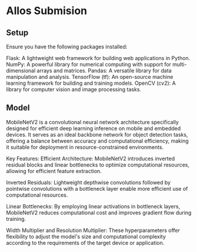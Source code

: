 # Allos Submision

## Setup
Ensure you have the following packages installed:

Flask: A lightweight web framework for building web applications in Python.
NumPy: A powerful library for numerical computing with support for multi-dimensional arrays and matrices.
Pandas: A versatile library for data manipulation and analysis.
TensorFlow (tf): An open-source machine learning framework for building and training models.
OpenCV (cv2): A library for computer vision and image processing tasks.

## Model ##
MobileNetV2 is a convolutional neural network architecture specifically designed for efficient deep learning inference on mobile and embedded devices. It serves as an ideal backbone network for object detection tasks, offering a balance between accuracy and computational efficiency, making it suitable for deployment in resource-constrained environments.

Key Features:
Efficient Architecture: MobileNetV2 introduces inverted residual blocks and linear bottlenecks to optimize computational resources, allowing for efficient feature extraction.

Inverted Residuals: Lightweight depthwise convolutions followed by pointwise convolutions with a bottleneck layer enable more efficient use of computational resources.

Linear Bottlenecks: By employing linear activations in bottleneck layers, MobileNetV2 reduces computational cost and improves gradient flow during training.

Width Multiplier and Resolution Multiplier: These hyperparameters offer flexibility to adjust the model's size and computational complexity according to the requirements of the target device or application.
